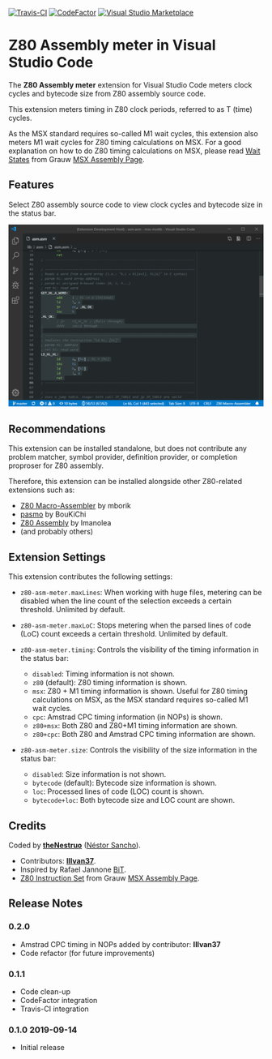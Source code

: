 [![Travis-CI](https://travis-ci.org/theNestruo/z80-asm-meter-vscode.svg?branch=master)](https://travis-ci.org/theNestruo/z80-asm-meter-vscode)
[![CodeFactor](https://www.codefactor.io/repository/github/thenestruo/z80-asm-meter-vscode/badge/master)](https://www.codefactor.io/repository/github/thenestruo/z80-asm-meter-vscode/overview/master)
[![Visual Studio Marketplace](https://vsmarketplacebadge.apphb.com/version-short/theNestruo.z80-asm-meter.svg)](https://marketplace.visualstudio.com/items?itemName=theNestruo.z80-asm-meter)

# Z80 Assembly meter in Visual Studio Code

The **Z80 Assembly meter** extension for Visual Studio Code meters clock cycles and bytecode size from Z80 assembly source code.

This extension meters timing in Z80 clock periods, referred to as T (time) cycles.

As the MSX standard requires so-called M1 wait cycles, this extension also meters M1 wait cycles for Z80 timing calculations on MSX. For a good explanation on how to do Z80 timing calculations on MSX, please read [Wait States](http://map.grauw.nl/resources/z80instr.php#waits) from Grauw [MSX Assembly Page](http://map.grauw.nl).

## Features

Select Z80 assembly source code to view clock cycles and bytecode size in the status bar.

![Z80 Assembly meter](images/screenshot.png)

## Recommendations

This extension can be installed standalone, but does not contribute any problem matcher, symbol provider, definition provider, or completion proproser for Z80 assembly.

Therefore, this extension can be installed alongside other Z80-related extensions such as:

* [Z80 Macro-Assembler](https://marketplace.visualstudio.com/items?itemName=mborik.z80-macroasm) by mborik
* [pasmo](https://marketplace.visualstudio.com/items?itemName=boukichi.pasmo) by BouKiChi
* [Z80 Assembly](https://marketplace.visualstudio.com/items?itemName=Imanolea.z80-asm) by Imanolea
* (and probably others)

## Extension Settings

This extension contributes the following settings:

* `z80-asm-meter.maxLines`: When working with huge files, metering can be disabled when the line count of the selection exceeds a certain threshold. Unlimited by default.

* `z80-asm-meter.maxLoC`: Stops metering when the parsed lines of code (LoC) count exceeds a certain threshold. Unlimited by default.
* `z80-asm-meter.timing`: Controls the visibility of the timing information in the status bar:
    * `disabled`: Timing information is not shown.
    * `z80` (default): Z80 timing information is shown.
    * `msx`: Z80 + M1 timing information is shown. Useful for Z80 timing calculations on MSX, as the MSX standard requires so-called M1 wait cycles.
    * `cpc`: Amstrad CPC timing information (in NOPs) is shown.
    * `z80+msx`: Both Z80 and Z80+M1 timing information are shown.
    * `z80+cpc`: Both Z80 and Amstrad CPC timing information are shown.
* `z80-asm-meter.size`: Controls the visibility of the size information in the status bar:
    * `disabled`: Size information is not shown.
    * `bytecode` (default): Bytecode size information is shown.
    * `loc`: Processed lines of code (LOC) count is shown.
    * `bytecode+loc`: Both bytecode size and LOC count are shown.

## Credits

Coded by [**theNestruo**](https://github.com/theNestruo) ([Néstor Sancho](https://twitter.com/NestorSancho)).
* Contributors: [**IIIvan37**](https://github.com/IIIvan37).
* Inspired by Rafael Jannone [BiT](http://msx.jannone.org/bit/).
* [Z80 Instruction Set](http://map.grauw.nl/resources/z80instr.php) from Grauw [MSX Assembly Page](http://map.grauw.nl).

## Release Notes

### 0.2.0

- Amstrad CPC timing in NOPs added by contributor: **IIIvan37**
- Code refactor (for future improvements)

### 0.1.1

- Code clean-up
- CodeFactor integration
- Travis-CI integration

### 0.1.0 2019-09-14

- Initial release
